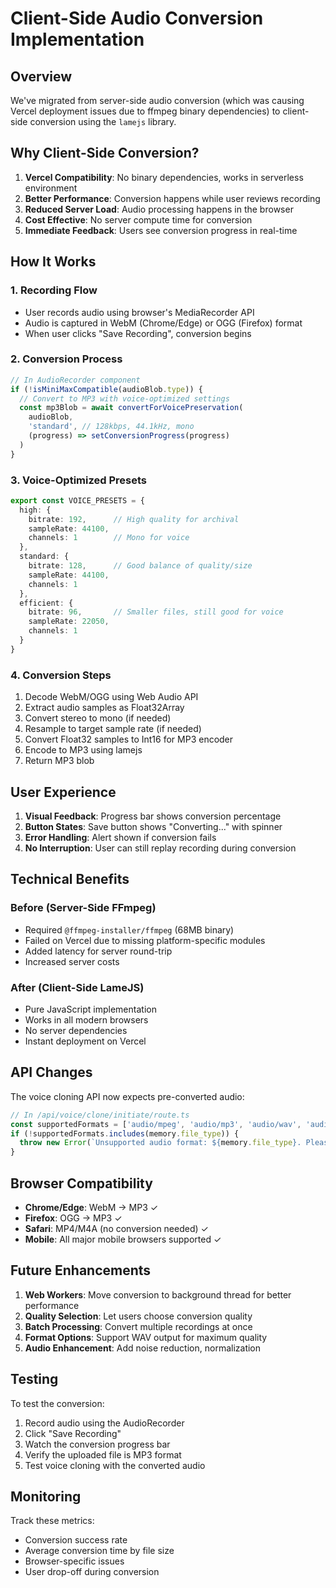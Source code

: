 # Client-Side Audio Conversion Implementation

## Overview

We've migrated from server-side audio conversion (which was causing Vercel deployment issues due to ffmpeg binary dependencies) to client-side conversion using the `lamejs` library.

## Why Client-Side Conversion?

1. **Vercel Compatibility**: No binary dependencies, works in serverless environment
2. **Better Performance**: Conversion happens while user reviews recording
3. **Reduced Server Load**: Audio processing happens in the browser
4. **Cost Effective**: No server compute time for conversion
5. **Immediate Feedback**: Users see conversion progress in real-time

## How It Works

### 1. Recording Flow
- User records audio using browser's MediaRecorder API
- Audio is captured in WebM (Chrome/Edge) or OGG (Firefox) format
- When user clicks "Save Recording", conversion begins

### 2. Conversion Process
```typescript
// In AudioRecorder component
if (!isMiniMaxCompatible(audioBlob.type)) {
  // Convert to MP3 with voice-optimized settings
  const mp3Blob = await convertForVoicePreservation(
    audioBlob,
    'standard', // 128kbps, 44.1kHz, mono
    (progress) => setConversionProgress(progress)
  )
}
```

### 3. Voice-Optimized Presets
```typescript
export const VOICE_PRESETS = {
  high: {
    bitrate: 192,      // High quality for archival
    sampleRate: 44100,
    channels: 1        // Mono for voice
  },
  standard: {
    bitrate: 128,      // Good balance of quality/size
    sampleRate: 44100,
    channels: 1
  },
  efficient: {
    bitrate: 96,       // Smaller files, still good for voice
    sampleRate: 22050,
    channels: 1
  }
}
```

### 4. Conversion Steps
1. Decode WebM/OGG using Web Audio API
2. Extract audio samples as Float32Array
3. Convert stereo to mono (if needed)
4. Resample to target sample rate (if needed)
5. Convert Float32 samples to Int16 for MP3 encoder
6. Encode to MP3 using lamejs
7. Return MP3 blob

## User Experience

1. **Visual Feedback**: Progress bar shows conversion percentage
2. **Button States**: Save button shows "Converting..." with spinner
3. **Error Handling**: Alert shown if conversion fails
4. **No Interruption**: User can still replay recording during conversion

## Technical Benefits

### Before (Server-Side FFmpeg)
- Required `@ffmpeg-installer/ffmpeg` (68MB binary)
- Failed on Vercel due to missing platform-specific modules
- Added latency for server round-trip
- Increased server costs

### After (Client-Side LameJS)
- Pure JavaScript implementation
- Works in all modern browsers
- No server dependencies
- Instant deployment on Vercel

## API Changes

The voice cloning API now expects pre-converted audio:
```typescript
// In /api/voice/clone/initiate/route.ts
const supportedFormats = ['audio/mpeg', 'audio/mp3', 'audio/wav', 'audio/x-wav', 'audio/x-m4a', 'audio/mp4']
if (!supportedFormats.includes(memory.file_type)) {
  throw new Error(`Unsupported audio format: ${memory.file_type}. Please upload MP3, WAV, or M4A files.`)
}
```

## Browser Compatibility

- **Chrome/Edge**: WebM → MP3 ✓
- **Firefox**: OGG → MP3 ✓
- **Safari**: MP4/M4A (no conversion needed) ✓
- **Mobile**: All major mobile browsers supported ✓

## Future Enhancements

1. **Web Workers**: Move conversion to background thread for better performance
2. **Quality Selection**: Let users choose conversion quality
3. **Batch Processing**: Convert multiple recordings at once
4. **Format Options**: Support WAV output for maximum quality
5. **Audio Enhancement**: Add noise reduction, normalization

## Testing

To test the conversion:
1. Record audio using the AudioRecorder
2. Click "Save Recording"
3. Watch the conversion progress bar
4. Verify the uploaded file is MP3 format
5. Test voice cloning with the converted audio

## Monitoring

Track these metrics:
- Conversion success rate
- Average conversion time by file size
- Browser-specific issues
- User drop-off during conversion